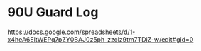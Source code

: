 # 90U Guard Log

<https://docs.google.com/spreadsheets/d/1-x4heA6EltWEPq7pZY0BAJ0z5ph_zzclz9tm7TDiZ-w/edit#gid=0>
